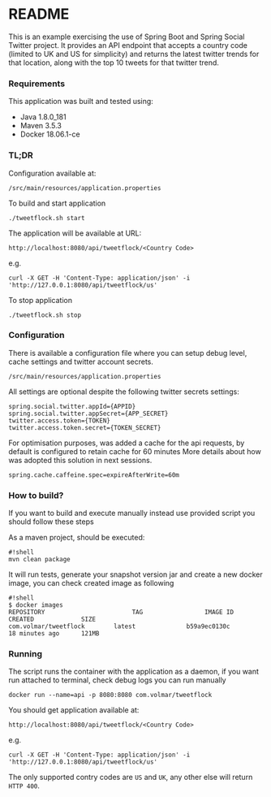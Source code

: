 # README #

This is an example exercising the use of Spring Boot and Spring Social Twitter project.
It provides an API endpoint that accepts a country code (limited to UK and US for simplicity) and returns the latest twitter trends for that location, along with the top 10 tweets for that twitter trend.

### Requirements ###

This application was built and tested using:

* Java 1.8.0_181
* Maven 3.5.3
* Docker 18.06.1-ce

### TL;DR ###
Configuration available at:

```
/src/main/resources/application.properties
```

To build and start application

```
./tweetflock.sh start
```

The application will be available at URL:

```
http://localhost:8080/api/tweetflock/<Country Code>
```

e.g.
```
curl -X GET -H 'Content-Type: application/json' -i 'http://127.0.0.1:8080/api/tweetflock/us'
```

To stop application

```
./tweetflock.sh stop
```

### Configuration ###

There is available a configuration file where you can setup debug level, cache settings and twitter account secrets.

```
/src/main/resources/application.properties
```

All settings are optional despite the following twitter secrets settings:

```
spring.social.twitter.appId={APPID}
spring.social.twitter.appSecret={APP_SECRET}
twitter.access.token={TOKEN}
twitter.access.token.secret={TOKEN_SECRET}
```

For optimisation purposes, was added a cache for the api requests, by default is configured to retain cache for 60 minutes
More details about how was adopted this solution in next sessions.

```
spring.cache.caffeine.spec=expireAfterWrite=60m
```

### How to build? ###

If you want to build and execute manually instead use provided script you should follow these steps

As a maven project, should be executed:

```
#!shell
mvn clean package
```
It will run tests, generate your snapshot version jar and create a new docker image, you can check created image as following

```
#!shell
$ docker images
REPOSITORY                        TAG                 IMAGE ID            CREATED             SIZE
com.volmar/tweetflock        latest              b59a9ec0130c        18 minutes ago      121MB
```

### Running ###

The script runs the container with the application as a daemon, if you want run attached to terminal, check debug logs you can run manually

```
docker run --name=api -p 8080:8080 com.volmar/tweetflock
```

You should get application available at:

```
http://localhost:8080/api/tweetflock/<Country Code>
```
e.g.
```
curl -X GET -H 'Content-Type: application/json' -i 'http://127.0.0.1:8080/api/tweetflock/us'
```

The only supported contry codes are `US` and `UK`, any other else will return `HTTP 400`.

